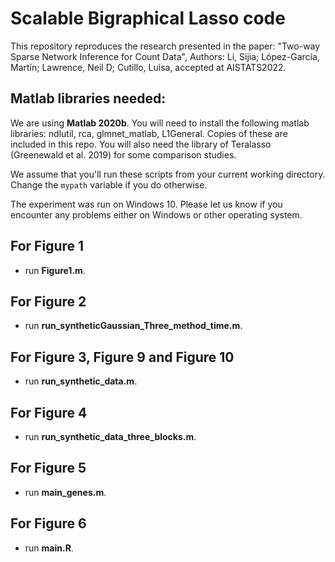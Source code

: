 # Scalable Bigraphical Lasso code
This repository reproduces the research presented in the paper: 
"Two-way Sparse Network Inference for Count Data", Authors: Li, Sijia; López-García, Martín; Lawrence, Neil D; Cutillo, Luisa, accepted at AISTATS2022.

## Matlab libraries needed: 
We are using  **Matlab 2020b**.
You will need to install the following matlab libraries: ndlutil, rca, glmnet_matlab, L1General. Copies of these are included in this repo.
You will also need the library of Teralasso (Greenewald et al. 2019) for some comparison studies.

We assume that you'll run these scripts from your current working directory.  Change the `mypath` variable if you do otherwise.

The experiment was run on Windows 10. Please let us know if you encounter any problems either on Windows or other operating system.

## For Figure 1
* run **Figure1.m**.
## For Figure 2
* run **run_syntheticGaussian_Three_method_time.m**.
## For Figure 3, Figure 9 and Figure 10
* run **run_synthetic_data.m**.
## For Figure 4
* run **run_synthetic_data_three_blocks.m**.
## For Figure 5
* run **main_genes.m**.
## For Figure 6
* run **main.R**.
